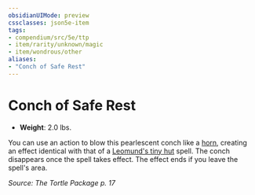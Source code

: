 ```yaml
---
obsidianUIMode: preview
cssclasses: json5e-item
tags:
- compendium/src/5e/ttp
- item/rarity/unknown/magic
- item/wondrous/other
aliases: 
- "Conch of Safe Rest"
---
```

# Conch of Safe Rest


- **Weight**: 2.0 lbs.

You can use an action to blow this pearlescent conch like a [horn](2-Mechanics/CLI/items/horn.md), creating an effect identical with that of a [Leomund's tiny hut](2-Mechanics/CLI/spells/leomunds-tiny-hut.md) spell. The conch disappears once the spell takes effect. The effect ends if you leave the spell's area.

*Source: The Tortle Package p. 17*